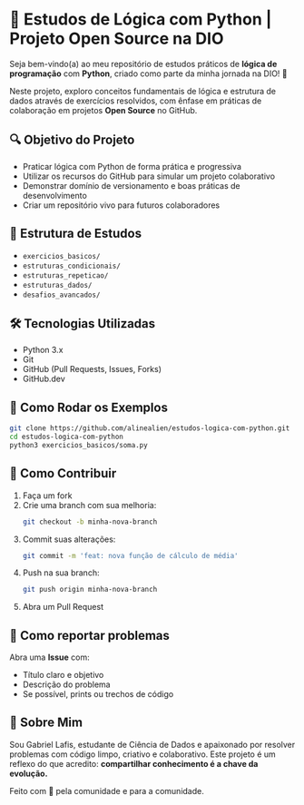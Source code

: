 # 🧠 Estudos de Lógica com Python | Projeto Open Source na DIO

Seja bem-vindo(a) ao meu repositório de estudos práticos de **lógica de programação** com **Python**, criado como parte da minha jornada na DIO! 🚀

Neste projeto, exploro conceitos fundamentais de lógica e estrutura de dados através de exercícios resolvidos, com ênfase em práticas de colaboração em projetos **Open Source** no GitHub.

## 🔍 Objetivo do Projeto

- Praticar lógica com Python de forma prática e progressiva  
- Utilizar os recursos do GitHub para simular um projeto colaborativo  
- Demonstrar domínio de versionamento e boas práticas de desenvolvimento  
- Criar um repositório vivo para futuros colaboradores

## 🧪 Estrutura de Estudos

- `exercicios_basicos/`
- `estruturas_condicionais/`
- `estruturas_repeticao/`
- `estruturas_dados/`
- `desafios_avancados/`

## 🛠️ Tecnologias Utilizadas

- Python 3.x
- Git
- GitHub (Pull Requests, Issues, Forks)
- GitHub.dev

## 🚀 Como Rodar os Exemplos

```bash
git clone https://github.com/alinealien/estudos-logica-com-python.git
cd estudos-logica-com-python
python3 exercicios_basicos/soma.py
```

## 🤝 Como Contribuir

1. Faça um fork
2. Crie uma branch com sua melhoria:
   ```bash
   git checkout -b minha-nova-branch
   ```
3. Commit suas alterações:
   ```bash
   git commit -m 'feat: nova função de cálculo de média'
   ```
4. Push na sua branch:
   ```bash
   git push origin minha-nova-branch
   ```
5. Abra um Pull Request

## 🐞 Como reportar problemas

Abra uma **Issue** com:
- Título claro e objetivo
- Descrição do problema
- Se possível, prints ou trechos de código

## 🧠 Sobre Mim

Sou Gabriel Lafis, estudante de Ciência de Dados e apaixonado por resolver problemas com código limpo, criativo e colaborativo. Este projeto é um reflexo do que acredito: **compartilhar conhecimento é a chave da evolução.**

Feito com 💙 pela comunidade e para a comunidade.
